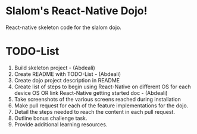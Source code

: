 # Slalom's React-Native Dojo!
React-native skeleton code for the slalom dojo.

# TODO-List

1. Build skeleton project - (Abdeali)
2. Create README with TODO-List - (Abdeali)
3. Create dojo project description in README
4. Create list of steps to begin using React-Native on different OS for each device OS OR link React-Native getting started doc - (Abdeali)
5. Take screenshots of the various screens reached during installation
6. Make pull request for each of the feature implementations for the dojo.
7. Detail the steps needed to reach the content in each pull request.
8. Outline bonus challenge task.
9. Provide additional learning resources.
